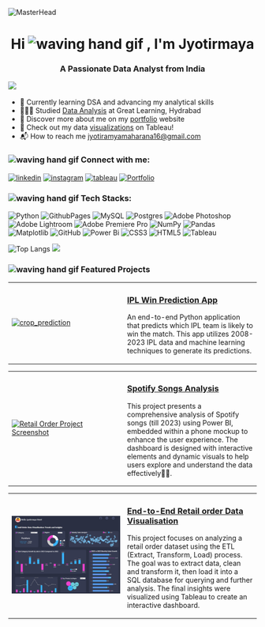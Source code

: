 ![MasterHead](https://github.com/jyotirmaya16/jyotirmaya16/assets/146333462/5973538b-7a59-4789-830b-8283157edc74)
<h1 align="center">Hi <img src="https://github.com/jyotirmaya16/jyotirmaya16/assets/146333462/1422cc4f-9117-4cd2-bdb6-22792cf354fb" alt="waving hand gif" width="35"/> , I'm Jyotirmaya</h1>
<h3 align="center"> A Passionate Data Analyst from India</h3>

[![](https://visitcount.itsvg.in/api?id=jyotirmaya16&icon=0&color=11)](https://visitcount.itsvg.in)

- 🔭  Currently learning DSA and advancing my analytical skills
- 👨🏻‍🎓  Studied [Data Analysis](https://olympus1.mygreatlearning.com/certificate/VEEDVPSG) at Great Learning, Hydrabad
- 👀  Discover more about me on my [portfolio](https://jyotirmaya16.github.io/portfolio.github.io/) website
- 🌷  Check out my data [visualizations](https://public.tableau.com/app/profile/jyotirmaya.maharana/vizzes) on Tableau!
- 📬  How to reach me [jyotiramyamaharana16@gmail.com](mailto:jyotirmayamaharana16@gmail.com)

<h3 align="left"><img src="https://github.com/jyotirmaya16/jyotirmaya16/assets/146333462/3a69c50f-e1b3-4481-a24e-c82b30c04302" alt="waving hand gif" width="35"/> Connect with me:</h3>
<p align="left">
<a href="https://www.linkedin.com/in/jyotirmaya-maharana-a32333299" target="blank"><img align="center" src="https://github.com/jyotirmaya16/jyotirmaya16/assets/146333462/ba826ab4-7b04-4aa3-85bf-6e8806c59950" alt="linkedin" height="auto" width="60" /></a>
<a href="https://www.instagram.com/jyotirmayamaharana" target="blank"><img align="center" src="https://github.com/jyotirmaya16/jyotirmaya16/assets/146333462/654bd059-f6aa-4ed1-a203-08e406d78798" alt="instagram" height="auto" width="60" /></a>
<a href="https://public.tableau.com/app/profile/jyotirmaya.maharana/vizzes"><img align="center" src="https://github.com/jyotirmaya16/jyotirmaya16/assets/146333462/475e5f4d-aaba-42e1-9a7e-b5f21d925f87" alt="tableau" height="auto" width="60" /></a>
<a href="https://jyotirmaya16.github.io/portfolio.github.io/"><img align="center" src="https://github.com/jyotirmaya16/jyotirmaya16/assets/146333462/4ed4c65b-144f-4d94-a662-286dc8cb0347" alt="Portfolio" height="auto" width="60" /></a>
</p>

<h3 align="left"><img src="https://github.com/jyotirmaya16/jyotirmaya16/assets/146333462/28e73636-ddbe-4f65-b0bf-a28186e3f0c1" alt="waving hand gif" width="30"/> Tech Stacks:</h3>

![Python](https://img.shields.io/badge/python-3670A0?style=for-the-badge&logo=python&logoColor=ffdd54) ![GithubPages](https://img.shields.io/badge/github%20pages-121013?style=for-the-badge&logo=github&logoColor=white) ![MySQL](https://img.shields.io/badge/mysql-4479A1.svg?style=for-the-badge&logo=mysql&logoColor=white) ![Postgres](https://img.shields.io/badge/postgres-%23316192.svg?style=for-the-badge&logo=postgresql&logoColor=white) ![Adobe Photoshop](https://img.shields.io/badge/adobe%20photoshop-%2331A8FF.svg?style=for-the-badge&logo=adobe%20photoshop&logoColor=white) ![Adobe Lightroom](https://img.shields.io/badge/Adobe%20Lightroom-31A8FF.svg?style=for-the-badge&logo=Adobe%20Lightroom&logoColor=white) ![Adobe Premiere Pro](https://img.shields.io/badge/Adobe%20Premiere%20Pro-9999FF.svg?style=for-the-badge&logo=Adobe%20Premiere%20Pro&logoColor=white) ![NumPy](https://img.shields.io/badge/numpy-%23013243.svg?style=for-the-badge&logo=numpy&logoColor=white) ![Pandas](https://img.shields.io/badge/pandas-%23150458.svg?style=for-the-badge&logo=pandas&logoColor=white) ![Matplotlib](https://img.shields.io/badge/Matplotlib-%23ffffff.svg?style=for-the-badge&logo=Matplotlib&logoColor=black) ![GitHub](https://img.shields.io/badge/github-%23121011.svg?style=for-the-badge&logo=github&logoColor=white) ![Power Bi](https://img.shields.io/badge/power_bi-F2C811?style=for-the-badge&logo=powerbi&logoColor=black) ![CSS3](https://img.shields.io/badge/css3-%231572B6.svg?style=for-the-badge&logo=css3&logoColor=white) ![HTML5](https://img.shields.io/badge/html5-%23E34F26.svg?style=for-the-badge&logo=html5&logoColor=white) ![Tableau](https://img.shields.io/badge/Tableau-E97627?style=for-the-badge&logo=tableau&logoColor=white)

![Top Langs](https://github-readme-stats.vercel.app/api/top-langs/?username=jyotirmaya16&hide_progress=true&layout=compact&title_color=02becf&text_color=ffffff&bg_color=1e2235&border_color=444444) ![](https://github-readme-streak-stats.herokuapp.com/?user=jyotirmaya16&theme=one_dark_pro&hide_border=true)

<h3 align="left"><img src="https://github.com/jyotirmaya16/jyotirmaya16/assets/146333462/316da22d-795b-4bce-afc1-d62403b95aca" alt="waving hand gif" width="35"/> Featured Projects</h3>

<table>
  <tr>
    <td width="220">
      <a href="https://github.com/jyotirmaya16/IPL_Win_Prediction?tab=readme-ov-file#ipl-win-prediction-app" target="_blank">
        <img src="https://github.com/jyotirmaya16/jyotirmaya16/assets/146333462/5f1837dc-57c0-4712-893c-7326c0498808" alt="crop_prediction" width=auto>
      </a>
    </td>
    <td>
      <h3>
        <a href="https://github.com/jyotirmaya16/IPL_Win_Prediction?tab=readme-ov-file#ipl-win-prediction-app" target="_blank">IPL Win Prediction App</a>
      </h3>
      <p>An end-to-end Python application that predicts which IPL team is likely to win the match. This app utilizes 2008-2023 IPL data and machine learning techniques to generate its predictions.</p>
    </td>
  </tr>
</table>

<table>
  <tr>
    <td width="220">
      <a href="https://github.com/jyotirmaya16/Spotify_analysis_usning_Powerbi?tab=readme-ov-file#spotify-songs-analysis" target="_blank">
        <img src="https://github.com/jyotirmaya16/Spotify_analysis_usning_Powerbi/assets/146333462/8257a24f-d338-4e73-9e22-59750da3c083" alt="Retail Order Project Screenshot" width=auto>
      </a>
    </td>
    <td>
      <h3>
        <a href="https://github.com/jyotirmaya16/Spotify_analysis_usning_Powerbi?tab=readme-ov-file#spotify-songs-analysis" target="_blank">Spotify Songs Analysis</a>
      </h3>
      <p>This project presents a comprehensive analysis of Spotify songs (till 2023) using Power BI, embedded within a phone mockup to enhance the user experience. The dashboard is designed with interactive elements and dynamic visuals to help users explore and understand the data effectively🎵🎵.</p>
    </td>
  </tr>
</table>

<table>
  <tr>
    <td width="220">
      <a href="https://github.com/jyotirmaya16/end_to_end_project_retail_order" target="_blank">
        <img src="https://github.com/jyotirmaya16/end_to_end_project_retail_order/blob/main/preview.jpg?raw=true" alt="Retail Order Project Screenshot" width=auto>
      </a>
    </td>
    <td>
      <h3>
        <a href="https://github.com/jyotirmaya16/end_to_end_project_retail_order" target="_blank">End-to-End Retail order Data Visualisation</a>
      </h3>
      <p>This project focuses on analyzing a retail order dataset using the ETL (Extract, Transform, Load) process. The goal was to extract data, clean and transform it, then load it into a SQL database for querying and further analysis. The final insights were visualized using Tableau to create an interactive dashboard.</p>
    </td>
  </tr>
</table>
